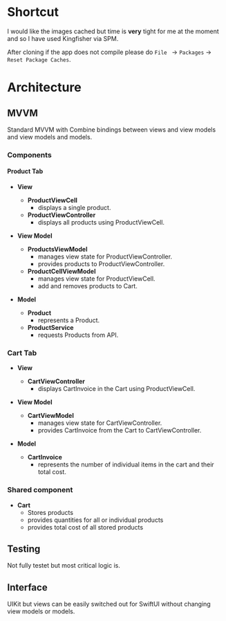 
# Shortcut 

I would like the images cached but time is **very** tight for me at the moment and so I have used Kingfisher via SPM.

After cloning if the app does not compile please do `File ` -> `Packages` -> `Reset Package Caches`.

# Architecture

## MVVM

Standard MVVM with Combine bindings between views and view models and view models and models.

### Components

#### Product Tab
-	**View**
	  - **ProductViewCell**
	    - displays a single product.
	  - **ProductViewController**
	    - displays all products using ProductViewCell.

-	**View Model**
	  - **ProductsViewModel**
	    -  manages view state for ProductViewController.
	    - provides products to ProductViewController.
	  - **ProductCellViewModel**
	    - manages view state for ProductViewCell.
	    - add and removes products to Cart.

-	**Model**
	  - **Product**
	    -  represents a Product.
	  - **ProductService**
	    - requests Products from API.

### Cart Tab

-	**View**
	  - **CartViewController**
	    - displays CartInvoice in the Cart using ProductViewCell.

-	**View Model**
	  - **CartViewModel**
		  - manages view state for CartViewController.
		  - provides CartInvoice from the Cart to CartViewController.

-	**Model**
	  - **CartInvoice**
		  -  represents the number of individual items in the cart and their total cost.

### Shared component
- **Cart**	
	- Stores products 
	- provides quantities for all or individual products 
	- provides total cost of all stored products 


## Testing

Not fully testet but most critical logic is.

## Interface

UIKit but views can be easily switched out for SwiftUI without changing view models or models.



